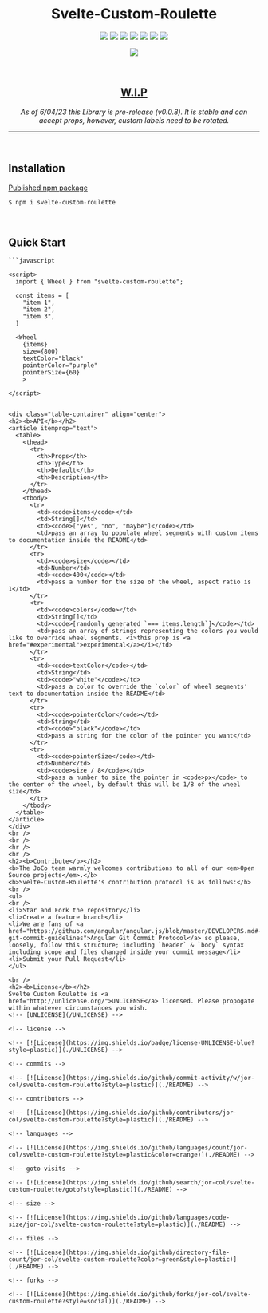 <h1 align="center"><b>Svelte-Custom-Roulette</b></h1>

<p align="center">
  <a href="./UNLICENSE" target="blank"><img src="https://img.shields.io/badge/license-UNLICENSE-blue?style=plastic"></img></a>
  <a href="https://github.com/jor-col/svelte-custom-roulette" target="blank"><img src="https://img.shields.io/github/commit-activity/w/jor-col/svelte-custom-roulette?style=plastic"></img></a>
  <a href="https://github.com/jor-col/svelte-custom-roulette" target="blank"><img src="https://img.shields.io/github/contributors/jor-col/svelte-custom-roulette?style=plastic"></img></a>
  <a href="https://github.com/jor-col/svelte-custom-roulette" target="blank"><img src="https://img.shields.io/github/languages/count/jor-col/svelte-custom-roulette?style=plastic&color=orange"></img></a>
  <a href="https://github.com/jor-col/svelte-custom-roulette" target="blank"><img src="https://img.shields.io/github/search/jor-col/svelte-custom-roulette/goto?style=plastic"></img></a>
  <a href="https://github.com/jor-col/svelte-custom-roulette" target="blank"><img src="https://img.shields.io/github/languages/code-size/jor-col/svelte-custom-roulette?style=plastic"></img></a>
  <a href="https://github.com/jor-col/svelte-custom-roulette" target="blank"><img src="https://img.shields.io/github/directory-file-count/jor-col/svelte-custom-roulette?color=green&style=plastic"></img></a>
</p>
<p align="center">
  <a href="https://github.com/jor-col/svelte-custom-roulette" target="blank"><img src="https://img.shields.io/github/forks/jor-col/svelte-custom-roulette?style=social"></img></a>
</p>
<br />
<div align="center">
  <h2><b><a href="#experimental" aria-hidden="true" color="white">W.I.P<a></b></h2>
  <i>As of 6/04/23 this Library is pre-release (v0.0.8). It is stable and can accept props, however, custom labels need to be rotated.</i>
</div>

<hr />
<br />

<h2><b>Installation</b></h2>
  <a href="https://www.npmjs.com/package/svelte-custom-roulette" target="blank">Published npm package</a>
<br />

```javascript
$ npm i svelte-custom-roulette
```

<br />
<h2><b>Quick Start</b></h2>

    ```javascript
    
    <script>
      import { Wheel } from "svelte-custom-roulette";

      const items = [
        "item 1",
        "item 2",
        "item 3",
      ]

      <Wheel
        {items}
        size={800}
        textColor="black"
        pointerColor="purple"
        pointerSize={60}
        >

    </script>
      
```
      
<div class="table-container" align="center">
<h2><b>API</b></h2>
<article itemprop="text">
  <table>
    <thead>
      <tr>
        <th>Props</th>
        <th>Type</th>
        <th>Default</th>
        <th>Description</th>
      </tr>
    </thead>
    <tbody>
      <tr>
        <td><code>items</code></td>
        <td>String[]</td>
        <td><code>["yes", "no", "maybe"]</code></td>
        <td>pass an array to populate wheel segments with custom items to documentation inside the README</td>
      </tr>
      <tr>
        <td><code>size</code></td>
        <td>Number</td>
        <td><code>400</code></td>
        <td>pass a number for the size of the wheel, aspect ratio is 1</td>
      </tr>
      <tr>
        <td><code>colors</code></td>
        <td>String[]</td>
        <td><code>[randomly generated `=== items.length`]</code></td>
        <td>pass an array of strings representing the colors you would like to override wheel segments. <i>this prop is <a href="#experimental">experimental</a></i></td>
      </tr>
      <tr>
        <td><code>textColor</code></td>
        <td>String</td>
        <td><code>"white"</code></td>
        <td>pass a color to override the `color` of wheel segments' text to documentation inside the README</td>
      </tr>
      <tr>
        <td><code>pointerColor</code></td>
        <td>String</td>
        <td><code>"black"</code></td>
        <td>pass a string for the color of the pointer you want</td>
      </tr>
      <tr>
        <td><code>pointerSize</code></td>
        <td>Number</td>
        <td><code>size / 8</code></td>
        <td>pass a number to size the pointer in <code>px</code> to the center of the wheel, by default this will be 1/8 of the wheel size</td>
      </tr>
    </tbody>
  </table>
</article>
</div>
<br />
<br />
<hr />
<br />
<h2><b>Contribute</b></h2>
<b>The JoCo team warmly welcomes contributions to all of our <em>Open Source projects</em>.</b>
<b>Svelte-Custom-Roulette's contribution protocol is as follows:</b>
<br />
<ul>
<br />
<li>Star and Fork the repository</li>
<li>Create a feature branch</li>
<li>We are fans of <a href="https://github.com/angular/angular.js/blob/master/DEVELOPERS.md#-git-commit-guidelines">Angular Git Commit Protocol</a> so please, loosely, follow this structure; including `header` & `body` syntax including scope and files changed inside your commit message</li>
<li>Submit your Pull Request</li>
</ul>

<br />
<h2><b>License</b></h2>
Svelte Custom Roulette is <a href="http://unlicense.org/">UNLICENSE</a> licensed. Please propogate within whatever circumstances you wish.
<!-- [UNLICENSE](/UNLICENSE) -->

<!-- license -->

<!-- [![License](https://img.shields.io/badge/license-UNLICENSE-blue?style=plastic)](./UNLICENSE) -->

<!-- commits -->

<!-- [![License](https://img.shields.io/github/commit-activity/w/jor-col/svelte-custom-roulette?style=plastic)](./README) -->

<!-- contributors -->

<!-- [![License](https://img.shields.io/github/contributors/jor-col/svelte-custom-roulette?style=plastic)](./README) -->

<!-- languages -->

<!-- [![License](https://img.shields.io/github/languages/count/jor-col/svelte-custom-roulette?style=plastic&color=orange)](./README) -->

<!-- goto visits -->

<!-- [![License](https://img.shields.io/github/search/jor-col/svelte-custom-roulette/goto?style=plastic)](./README) -->

<!-- size -->

<!-- [![License](https://img.shields.io/github/languages/code-size/jor-col/svelte-custom-roulette?style=plastic)](./README) -->

<!-- files -->

<!-- [![License](https://img.shields.io/github/directory-file-count/jor-col/svelte-custom-roulette?color=green&style=plastic)](./README) -->

<!-- forks -->

<!-- [![License](https://img.shields.io/github/forks/jor-col/svelte-custom-roulette?style=social)](./README) -->
